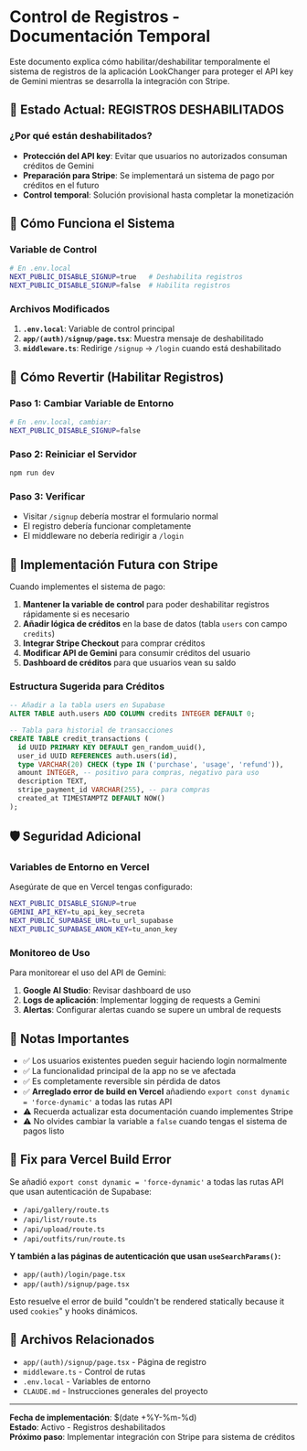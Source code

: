 # Control de Registros - Documentación Temporal

Este documento explica cómo habilitar/deshabilitar temporalmente el sistema de registros de la aplicación LookChanger para proteger el API key de Gemini mientras se desarrolla la integración con Stripe.

## 🚫 Estado Actual: REGISTROS DESHABILITADOS

### ¿Por qué están deshabilitados?

- **Protección del API key**: Evitar que usuarios no autorizados consuman créditos de Gemini
- **Preparación para Stripe**: Se implementará un sistema de pago por créditos en el futuro
- **Control temporal**: Solución provisional hasta completar la monetización

## 🔧 Cómo Funciona el Sistema

### Variable de Control

```bash
# En .env.local
NEXT_PUBLIC_DISABLE_SIGNUP=true   # Deshabilita registros
NEXT_PUBLIC_DISABLE_SIGNUP=false  # Habilita registros
```

### Archivos Modificados

1. **`.env.local`**: Variable de control principal
2. **`app/(auth)/signup/page.tsx`**: Muestra mensaje de deshabilitado
3. **`middleware.ts`**: Redirige `/signup` → `/login` cuando está deshabilitado

## 🔄 Cómo Revertir (Habilitar Registros)

### Paso 1: Cambiar Variable de Entorno

```bash
# En .env.local, cambiar:
NEXT_PUBLIC_DISABLE_SIGNUP=false
```

### Paso 2: Reiniciar el Servidor

```bash
npm run dev
```

### Paso 3: Verificar

- Visitar `/signup` debería mostrar el formulario normal
- El registro debería funcionar completamente
- El middleware no debería redirigir a `/login`

## 🎯 Implementación Futura con Stripe

Cuando implementes el sistema de pago:

1. **Mantener la variable de control** para poder deshabilitar registros rápidamente si es necesario
2. **Añadir lógica de créditos** en la base de datos (tabla `users` con campo `credits`)
3. **Integrar Stripe Checkout** para comprar créditos
4. **Modificar API de Gemini** para consumir créditos del usuario
5. **Dashboard de créditos** para que usuarios vean su saldo

### Estructura Sugerida para Créditos

```sql
-- Añadir a la tabla users en Supabase
ALTER TABLE auth.users ADD COLUMN credits INTEGER DEFAULT 0;

-- Tabla para historial de transacciones
CREATE TABLE credit_transactions (
  id UUID PRIMARY KEY DEFAULT gen_random_uuid(),
  user_id UUID REFERENCES auth.users(id),
  type VARCHAR(20) CHECK (type IN ('purchase', 'usage', 'refund')),
  amount INTEGER, -- positivo para compras, negativo para uso
  description TEXT,
  stripe_payment_id VARCHAR(255), -- para compras
  created_at TIMESTAMPTZ DEFAULT NOW()
);
```

## 🛡️ Seguridad Adicional

### Variables de Entorno en Vercel

Asegúrate de que en Vercel tengas configurado:

```bash
NEXT_PUBLIC_DISABLE_SIGNUP=true
GEMINI_API_KEY=tu_api_key_secreta
NEXT_PUBLIC_SUPABASE_URL=tu_url_supabase
NEXT_PUBLIC_SUPABASE_ANON_KEY=tu_anon_key
```

### Monitoreo de Uso

Para monitorear el uso del API de Gemini:

1. **Google AI Studio**: Revisar dashboard de uso
2. **Logs de aplicación**: Implementar logging de requests a Gemini
3. **Alertas**: Configurar alertas cuando se supere un umbral de requests

## 📝 Notas Importantes

- ✅ Los usuarios existentes pueden seguir haciendo login normalmente
- ✅ La funcionalidad principal de la app no se ve afectada
- ✅ Es completamente reversible sin pérdida de datos
- ✅ **Arreglado error de build en Vercel** añadiendo `export const dynamic = 'force-dynamic'` a todas las rutas API
- ⚠️ Recuerda actualizar esta documentación cuando implementes Stripe
- ⚠️ No olvides cambiar la variable a `false` cuando tengas el sistema de pagos listo

## 🚀 Fix para Vercel Build Error

Se añadió `export const dynamic = 'force-dynamic'` a todas las rutas API que usan autenticación de Supabase:
- `/api/gallery/route.ts`
- `/api/list/route.ts` 
- `/api/upload/route.ts`
- `/api/outfits/run/route.ts`

**Y también a las páginas de autenticación que usan `useSearchParams()`:**
- `app/(auth)/login/page.tsx`
- `app/(auth)/signup/page.tsx`

Esto resuelve el error de build "couldn't be rendered statically because it used `cookies`" y hooks dinámicos.

## 🔗 Archivos Relacionados

- `app/(auth)/signup/page.tsx` - Página de registro
- `middleware.ts` - Control de rutas
- `.env.local` - Variables de entorno
- `CLAUDE.md` - Instrucciones generales del proyecto

---

**Fecha de implementación**: $(date +%Y-%m-%d)  
**Estado**: Activo - Registros deshabilitados  
**Próximo paso**: Implementar integración con Stripe para sistema de créditos